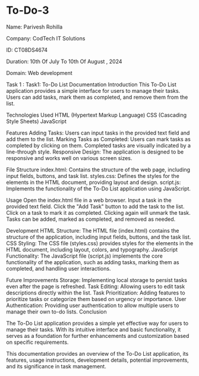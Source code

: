 # To-Do-3

Name: Parivesh Rohilla

Company: CodTech IT Solutions

ID: CT08DS4674

Duration: 10th Of July To 10th Of August ,  2024

Domain: Web development

Task 1 : Task1: To-Do List Documentation
Introduction
This To-Do List application provides a simple interface for users to manage their tasks. Users can add tasks, mark them as completed, and remove them from the list.

Technologies Used
HTML (Hypertext Markup Language)
CSS (Cascading Style Sheets)
JavaScript

Features
Adding Tasks: Users can input tasks in the provided text field and add them to the list.
Marking Tasks as Completed: Users can mark tasks as completed by clicking on them. Completed tasks are visually indicated by a line-through style.
Responsive Design: The application is designed to be responsive and works well on various screen sizes.

File Structure
index.html: Contains the structure of the web page, including input fields, buttons, and task list.
styles.css: Defines the styles for the elements in the HTML document, providing layout and design.
script.js: Implements the functionality of the To-Do List application using JavaScript.

Usage
Open the index.html file in a web browser.
Input a task in the provided text field.
Click the "Add Task" button to add the task to the list.
Click on a task to mark it as completed. Clicking again will unmark the task.
Tasks can be added, marked as completed, and removed as needed.

Development
HTML Structure: The HTML file (index.html) contains the structure of the application, including input fields, buttons, and the task list.
CSS Styling: The CSS file (styles.css) provides styles for the elements in the HTML document, including layout, colors, and typography.
JavaScript Functionality: The JavaScript file (script.js) implements the core functionality of the application, such as adding tasks, marking them as completed, and handling user interactions.

Future Improvements
Storage: Implementing local storage to persist tasks even after the page is refreshed.
Task Editing: Allowing users to edit task descriptions directly within the list.
Task Prioritization: Adding features to prioritize tasks or categorize them based on urgency or importance.
User Authentication: Providing user authentication to allow multiple users to manage their own to-do lists.
Conclusion

The To-Do List application provides a simple yet effective way for users to manage their tasks. With its intuitive interface and basic functionality, it serves as a foundation for further enhancements and customization based on specific requirements.

This documentation provides an overview of the To-Do List application, its features, usage instructions, development details, potential improvements, and its significance in task management.
